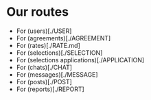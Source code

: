 # Our routes


- For (users)[./USER]
- For (agreements)[./AGREEMENT]
- For (rates)[./RATE.md]
- For (selections)[./SELECTION]
- For (selections applications)[./APPLICATION]
- For (chats)[./CHAT]
- For (messages)[./MESSAGE]
- For (posts)[./POST]
- For (reports)[./REPORT]
